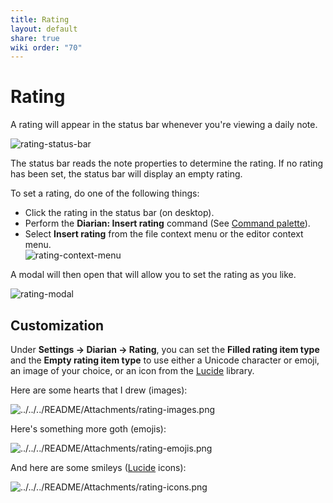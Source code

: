 ```yaml
---
title: Rating
layout: default
share: true
wiki order: "70"
---
```

# Rating
A rating will appear in the status bar whenever you're viewing a daily note.

![rating-status-bar](/diarian/Attachments/rating-status-bar.png)

The status bar reads the note properties to determine the rating. If no rating has been set, the status bar will display an empty rating.

To set a rating, do one of the following things:
- Click the rating in the status bar (on desktop).
- Perform the **Diarian: Insert rating** command (See [Command palette](https://help.obsidian.md/Plugins/Command+palette)).
- Select **Insert rating** from the file context menu or the editor context menu.<br>![rating-context-menu](/diarian/Attachments/rating-context-menu.png)

A modal will then open that will allow you to set the rating as you like.

![rating-modal](/diarian/Attachments/rating-modal.png)
## Customization
Under **Settings → Diarian → Rating**, you can set the **Filled rating item type** and the **Empty rating item type** to use either a Unicode character or emoji, an image of your choice, or an icon from the [Lucide](https://lucide.dev/) library.

Here are some hearts that I drew (images):

![../../../README/Attachments/rating-images.png](/diarian/Attachments/rating-images.png)

Here's something more goth (emojis):

![../../../README/Attachments/rating-emojis.png](/diarian/Attachments/rating-emojis.png)

And here are some smileys ([Lucide](https://lucide.dev/) icons):

![../../../README/Attachments/rating-icons.png](/diarian/Attachments/rating-icons.png)